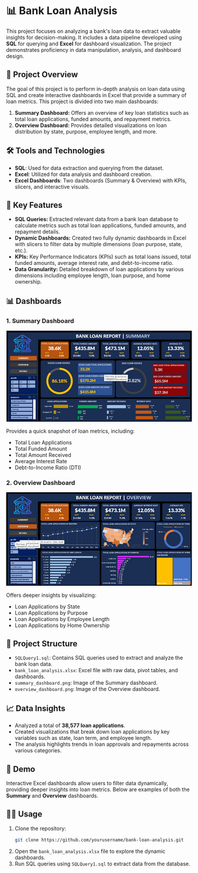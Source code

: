 # 📊 Bank Loan Analysis

This project focuses on analyzing a bank's loan data to extract valuable insights for decision-making. It includes a data pipeline developed using **SQL** for querying and **Excel** for dashboard visualization. The project demonstrates proficiency in data manipulation, analysis, and dashboard design.

## 🎯 Project Overview

The goal of this project is to perform in-depth analysis on loan data using SQL and create interactive dashboards in Excel that provide a summary of loan metrics. This project is divided into two main dashboards:

1. **Summary Dashboard:** Offers an overview of key loan statistics such as total loan applications, funded amounts, and repayment metrics.
2. **Overview Dashboard:** Provides detailed visualizations on loan distribution by state, purpose, employee length, and more.

## 🛠️ Tools and Technologies

- **SQL**: Used for data extraction and querying from the dataset.
- **Excel**: Utilized for data analysis and dashboard creation.
- **Excel Dashboards**: Two dashboards (Summary & Overview) with KPIs, slicers, and interactive visuals.

## 🚀 Key Features

- **SQL Queries:** Extracted relevant data from a bank loan database to calculate metrics such as total loan applications, funded amounts, and repayment details.
- **Dynamic Dashboards:** Created two fully dynamic dashboards in Excel with slicers to filter data by multiple dimensions (loan purpose, state, etc.).
- **KPIs:** Key Performance Indicators (KPIs) such as total loans issued, total funded amounts, average interest rate, and debt-to-income ratio.
- **Data Granularity:** Detailed breakdown of loan applications by various dimensions including employee length, loan purpose, and home ownership.

## 📊 Dashboards

### 1. **Summary Dashboard**
![Summary Dashboard](https://github.com/nakul-jain14/Bank-Loan-Analysis/blob/main/Bank%20Loan%20Analysis%20Images/Bank%20Loan%20summary%20Dashboard.png)

Provides a quick snapshot of loan metrics, including:
- Total Loan Applications
- Total Funded Amount
- Total Amount Received
- Average Interest Rate
- Debt-to-Income Ratio (DTI)

### 2. **Overview Dashboard**
![Overview Dashboard](https://github.com/nakul-jain14/Bank-Loan-Analysis/blob/main/Bank%20Loan%20Analysis%20Images/Bank%20Loan%20Overview%20Dashboard.png)

Offers deeper insights by visualizing:
- Loan Applications by State
- Loan Applications by Purpose
- Loan Applications by Employee Length
- Loan Applications by Home Ownership

## 📂 Project Structure

- `SQLQuery1.sql`: Contains SQL queries used to extract and analyze the bank loan data.
- `bank_loan_analysis.xlsx`: Excel file with raw data, pivot tables, and dashboards.
- `summary_dashboard.png`: Image of the Summary dashboard.
- `overview_dashboard.png`: Image of the Overview dashboard.

## 📈 Data Insights

- Analyzed a total of **38,577 loan applications**.
- Created visualizations that break down loan applications by key variables such as state, loan term, and employee length.
- The analysis highlights trends in loan approvals and repayments across various categories.

## 📸 Demo

Interactive Excel dashboards allow users to filter data dynamically, providing deeper insights into loan metrics. Below are examples of both the **Summary** and **Overview** dashboards.

## 🧑‍💻 Usage

1. Clone the repository:
   ```bash
   git clone https://github.com/yourusername/bank-loan-analysis.git
2. Open the `bank_loan_analysis.xlsx` file to explore the dynamic dashboards.
3. Run SQL queries using `SQLQuery1.sql` to extract data from the database.

